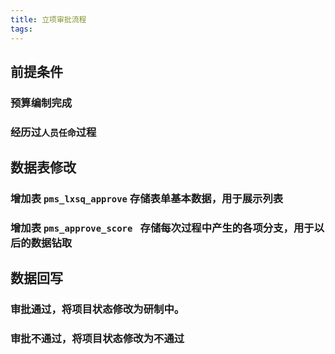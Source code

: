 ```yaml
---
title: 立项审批流程
tags:
---
```


## 前提条件
### 预算编制完成
### 经历过`人员任命`过程
## 数据表修改
### 增加表 `pms_lxsq_approve` 存储表单基本数据，用于展示列表
### 增加表 `pms_approve_score ` 存储每次过程中产生的各项分支，用于以后的数据钻取
## 数据回写
### 审批通过，将项目状态修改为研制中。
### 审批不通过，将项目状态修改为不通过
